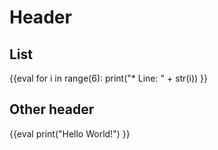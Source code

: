 # Header

## List

{{eval
for i in range(6):
    print("* Line: " + str(i))
}}

## Other header

{{eval
print("Hello World!")
}}

